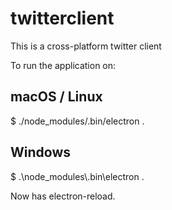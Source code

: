 # twitterclient
This is a cross-platform twitter client

To run the application on:

## macOS / Linux

$ ./node_modules/.bin/electron .

## Windows

$ .\node_modules\\.bin\electron .

Now has electron-reload.

